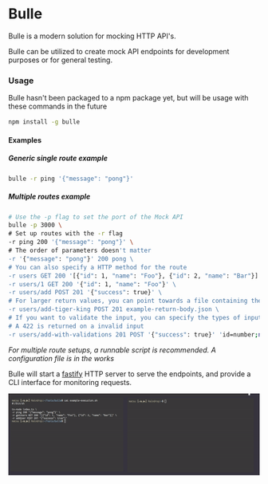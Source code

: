 # Bulle

Bulle is a modern solution for mocking HTTP API's.

Bulle can be utilized to create mock API endpoints for development purposes or for general testing.

### Usage

Bulle hasn't been packaged to a npm package yet, but will be usage with these commands in the future

```bash
npm install -g bulle
```

#### Examples

##### Generic single route example

```bash
bulle -r ping '{"message": "pong"}'
```

##### Multiple routes example

```bash
# Use the -p flag to set the port of the Mock API
bulle -p 3000 \
# Set up routes with the -r flag
-r ping 200 '{"message": "pong"}' \
# The order of parameters doesn't matter
-r '{"message": "pong"}' 200 pong \
# You can also specify a HTTP method for the route
-r users GET 200 '[{"id": 1, "name": "Foo"}, {"id": 2, "name": "Bar"}]' \
-r users/1 GET 200 '{"id": 1, "name": "Foo"}' \
-r users/add POST 201 '{"success": true}' \
# For larger return values, you can point towards a file containing the JSON data you want to return
-r users/add-tiger-king POST 201 example-return-body.json \
# If you want to validate the input, you can specify the types of inputs you are expecting.
# A 422 is returned on a invalid input
-r users/add-with-validations 201 POST '{"success": true}' 'id=number;name=string'
```

_For multiple route setups, a runnable script is recommended. A configuration file is in the works_

Bulle will start a [fastify](https://www.fastify.io/) HTTP server to serve the endpoints, and provide a CLI interface for monitoring requests.

![Usage gif](usage.gif)
